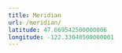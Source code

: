 ```yaml
---
title: Meridian
url: /meridian/
latitude: 47.669542500000006
longitude: -122.33040500000001
---
```

